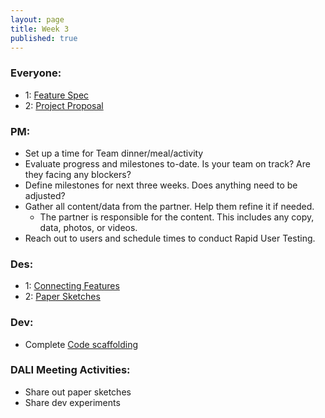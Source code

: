 ```yaml
---
layout: page
title: Week 3
published: true
---
```


### Everyone:
  *   1: [Feature Spec](feature-specification.md)
  *   2: [Project Proposal](project-proposal.md)

### PM:
* Set up a time for Team dinner/meal/activity
* Evaluate progress and milestones to-date. Is your team on track? Are they facing any blockers?
* Define milestones for next three weeks. Does anything need to be adjusted?
* Gather all content/data from the partner. Help them refine it if needed.
  * The partner is responsible for the content. This includes any copy, data, photos, or videos.
* Reach out to users and schedule times to conduct Rapid User Testing.

### Des:
  *   1: [Connecting Features](connecting-features.md)
  *   2: [Paper Sketches](paper-sketches.md)

### Dev:
  * Complete [Code scaffolding](code-scaffolding.md)

### DALI Meeting Activities:
  * Share out paper sketches <!-- science fair style -->
  * Share dev experiments
